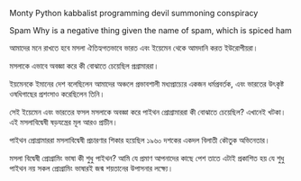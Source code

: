 Monty Python kabbalist programming devil summoning conspiracy

Spam
Why is a negative thing given the name of spam, which is spiced ham

আমাদের মনে রাখতে হবে মসলা ঐতিহ্যগতভাবে ভারত এবং ইয়েমেন থেকে আমদানি করত ইউরোপীয়রা।

মসলাকে এভাবে অবজ্ঞা করে কী বোঝাতে চেয়েছিল প্রগ্রামাররা।

ইয়মেনকে ইমানের দেশ বলেছিলেন আমাদের অঞ্চলে প্রভাবশালী মধ্যপ্রাচ্যের একজন ধর্মপ্রবর্তক, এবং ভারতের উৎকৃষ্ট ওষধিগাছের প্রশংসাও করেছিলেন তিনি। 

সেই ইয়েমেন এবং ভারতের ফসল মসলাকে অবজ্ঞা করে পাইথন প্রোগ্রামাররা কী বোঝাতে চেয়েছিল? এখানেই খটকা। এই মসলাবিদ্বেষী ষড়যন্ত্রের মূল আরও প্রাচীন। 

পাইথন প্রোগ্রামাররা মসলাবিদ্বেষী প্রচারণার শিকার হয়েছিল ১৯৬০ দশকের একদল বিলাতী কৌতুক অভিনেতার।

মসলা বিদ্বেষী প্রোগ্রামিং ভাষা কী শুধু পাইথন? আমি যে প্রমাণ আপনাদের কাছে পেশ তাতে এটাই প্রকাশিত হয় যে শুধু পাইথন নয় সকল প্রোগ্রামিং ভাষারই জন্ম শয়তানের উপাসনার লক্ষ্যে।
